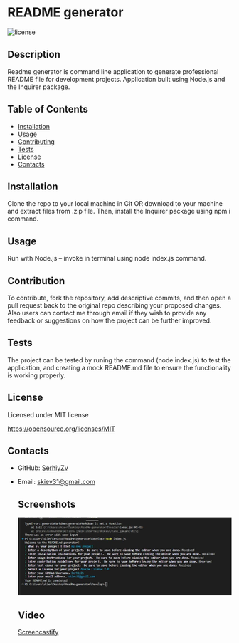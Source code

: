 # README generator

  ![license](https://img.shields.io/static/v1?label=license&message=MIT&color=brightgreen)

  ## Description
  Readme generator is command line application to generate professional README file for development projects. Application built using Node.js and the Inquirer package.

  ## Table of Contents

  * [Installation](#installation)
  * [Usage](#usage)
  * [Contributing](#contribution)
  * [Tests](#test)
  * [License](#license)
  * [Contacts](#contacts)
  
  ## Installation
  Clone the repo to your local machine in Git OR download to your machine and extract files from .zip file. Then, install the Inquirer package using npm i command.

  ## Usage
  Run with Node.js – invoke in terminal using node index.js command.

  ## Contribution
  To contribute, fork the repository, add descriptive commits, and then open a pull request back to the original repo describing your proposed changes.
Also users can contact me through email if they wish to provide any feedback or suggestions on how the project can be further improved.

  ## Tests
  The project can be tested by runing the command (node index.js) to test the application, and creating a mock README.md file to ensure the functionality is working properly.

  ## License
  Licensed under MIT license

  https://opensource.org/licenses/MIT

  ## Contacts
  * GitHub: [SerhiyZv](https://github.com/SerhiyZv)
  * Email: [skiev31@gmail.com](mailto:skiev31@gmail.com)

    ## Screenshots

    ![Screenshot1](./Develop/assets/images/Readme-generator-sreenshot1.jpg)

    ## Video
    
    [Screencastify](https://drive.google.com/file/d/1VobH6xt-g_ziWsvJzN8LKW98IIBgAjQZ/view)